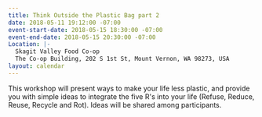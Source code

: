 ```yaml
---
title: Think Outside the Plastic Bag part 2
date: 2018-05-11 19:12:00 -07:00
event-start-date: 2018-05-15 18:30:00 -07:00
event-end-date: 2018-05-15 20:30:00 -07:00
Location: |-
  Skagit Valley Food Co-op
  The Co-op Building, 202 S 1st St, Mount Vernon, WA 98273, USA
layout: calendar
---
```


This workshop will present ways to make your life less plastic, and provide you with simple ideas to integrate the five R's into your life (Refuse, Reduce, Reuse, Recycle and Rot). Ideas will be shared among participants.